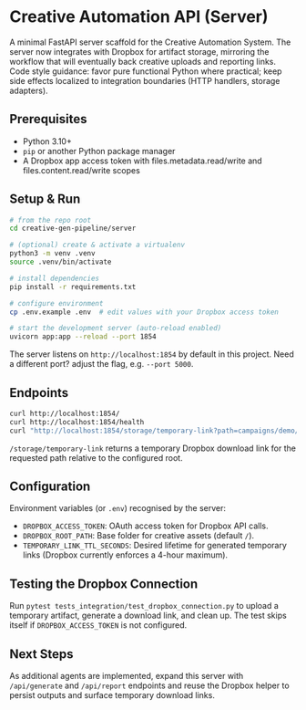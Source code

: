 # Creative Automation API (Server)

A minimal FastAPI server scaffold for the Creative Automation System. The server now integrates with Dropbox for artifact storage, mirroring the workflow that will eventually back creative uploads and reporting links. Code style guidance: favor pure functional Python where practical; keep side effects localized to integration boundaries (HTTP handlers, storage adapters).

## Prerequisites
- Python 3.10+
- `pip` or another Python package manager
- A Dropbox app access token with files.metadata.read/write and files.content.read/write scopes

## Setup & Run
```bash
# from the repo root
cd creative-gen-pipeline/server

# (optional) create & activate a virtualenv
python3 -m venv .venv
source .venv/bin/activate

# install dependencies
pip install -r requirements.txt

# configure environment
cp .env.example .env  # edit values with your Dropbox access token

# start the development server (auto-reload enabled)
uvicorn app:app --reload --port 1854
```

The server listens on `http://localhost:1854` by default in this project. Need a different port? adjust the flag, e.g. `--port 5000`.

## Endpoints
```bash
curl http://localhost:1854/
curl http://localhost:1854/health
curl "http://localhost:1854/storage/temporary-link?path=campaigns/demo/creative.png"
```
`/storage/temporary-link` returns a temporary Dropbox download link for the requested path relative to the configured root.

## Configuration
Environment variables (or `.env`) recognised by the server:
- `DROPBOX_ACCESS_TOKEN`: OAuth access token for Dropbox API calls.
- `DROPBOX_ROOT_PATH`: Base folder for creative assets (default `/`).
- `TEMPORARY_LINK_TTL_SECONDS`: Desired lifetime for generated temporary links (Dropbox currently enforces a 4-hour maximum).

## Testing the Dropbox Connection
Run `pytest tests_integration/test_dropbox_connection.py` to upload a temporary artifact, generate a download link, and clean up. The test skips itself if `DROPBOX_ACCESS_TOKEN` is not configured.

## Next Steps
As additional agents are implemented, expand this server with `/api/generate` and `/api/report` endpoints and reuse the Dropbox helper to persist outputs and surface temporary download links.
